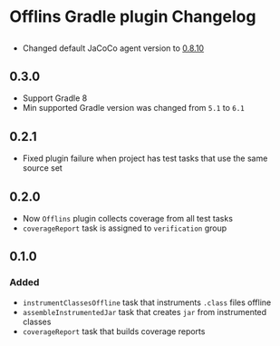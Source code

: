 # Offlins Gradle plugin Changelog

## <NEXT-RELEASE>
- Changed default JaCoCo agent version to [0.8.10](https://github.com/jacoco/jacoco/releases/tag/v0.8.10)

## 0.3.0

- Support Gradle 8
- Min supported Gradle version was changed from `5.1` to `6.1`

## 0.2.1

- Fixed plugin failure when project has test tasks that use the same source set

## 0.2.0

- Now `Offlins` plugin collects coverage from all test tasks
- `coverageReport` task is assigned to `verification` group

## 0.1.0

### Added

- `instrumentClassesOffline` task that instruments `.class` files offline
- `assembleInstrumentedJar` task that creates `jar` from instrumented classes
- `coverageReport` task that builds coverage reports

